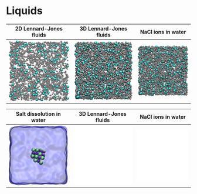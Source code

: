 # Liquids

2D Lennard-Jones fluids    |  3D Lennard-Jones fluids |  NaCl ions in water
:-------------------------:|:-------------------------:|:-------------------------:
![](2D-lj-fluid/2D-lj.jpg)  |  ![](3D-lj-fluid/3D-lj.jpg) |  ![](3D-lj-fluid/3D-lj.jpg)

Salt dissolution in water    |  3D Lennard-Jones fluids |  NaCl ions in water
:-------------------------:|:-------------------------:|:-------------------------:
![](salt-dissolution-water/NaCldissolution.jpeg)  |  ![](white.jpg) |  ![](white.jpg)